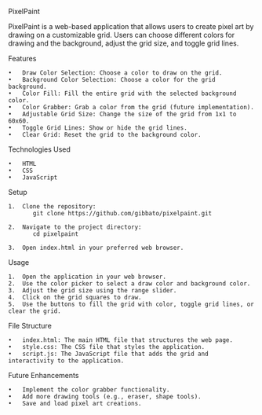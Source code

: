 PixelPaint

PixelPaint is a web-based application that allows users to create pixel art by drawing on a customizable grid. Users can choose different colors for drawing and the background, adjust the grid size, and toggle grid lines.

Features

	•	Draw Color Selection: Choose a color to draw on the grid.
	•	Background Color Selection: Choose a color for the grid background.
	•	Color Fill: Fill the entire grid with the selected background color.
	•	Color Grabber: Grab a color from the grid (future implementation).
	•	Adjustable Grid Size: Change the size of the grid from 1x1 to 60x60.
	•	Toggle Grid Lines: Show or hide the grid lines.
	•	Clear Grid: Reset the grid to the background color.

Technologies Used

	•	HTML
	•	CSS
	•	JavaScript

Setup

  	1.	Clone the repository:
           git clone https://github.com/gibbato/pixelpaint.git
    
    2.	Navigate to the project directory:
           cd pixelpaint

    3.	Open index.html in your preferred web browser.

Usage

	1.	Open the application in your web browser.
	2.	Use the color picker to select a draw color and background color.
	3.	Adjust the grid size using the range slider.
	4.	Click on the grid squares to draw.
	5.	Use the buttons to fill the grid with color, toggle grid lines, or clear the grid.

File Structure

	•	index.html: The main HTML file that structures the web page.
	•	style.css: The CSS file that styles the application.
	•	script.js: The JavaScript file that adds the grid and interactivity to the application.

Future Enhancements

	•	Implement the color grabber functionality.
	•	Add more drawing tools (e.g., eraser, shape tools).
	•	Save and load pixel art creations.

